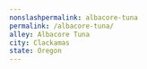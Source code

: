 ```yaml
---
﻿nonslashpermalink: albacore-tuna
permalink: /albacore-tuna/
alley: Albacore Tuna
city: Clackamas
state: Oregon
---
```

